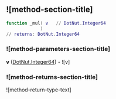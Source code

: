 ## ![method-section-title]


```lua
function _mul( v   // DotNut.Integer64
             )
// returns: DotNut.Integer64
```


### ![method-parameters-section-title]

**v** ([DotNut.Integer64](../../DotNut/Integer64.md)) - ![v]

### ![method-returns-section-title]

![method-return-type-text]

